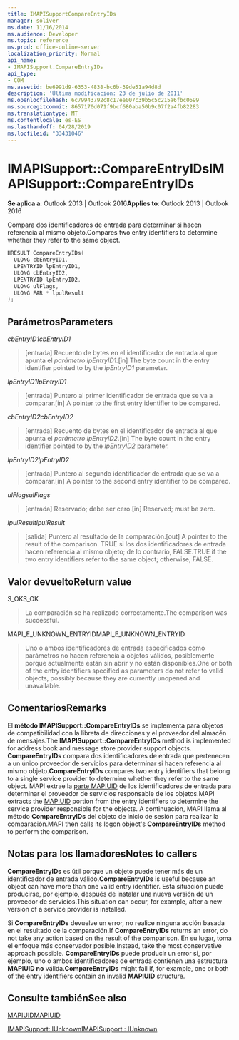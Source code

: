 ```yaml
---
title: IMAPISupportCompareEntryIDs
manager: soliver
ms.date: 11/16/2014
ms.audience: Developer
ms.topic: reference
ms.prod: office-online-server
localization_priority: Normal
api_name:
- IMAPISupport.CompareEntryIDs
api_type:
- COM
ms.assetid: be6991d9-6353-4838-bc6b-39de51a94d8d
description: 'Última modificación: 23 de julio de 2011'
ms.openlocfilehash: 6c79943792c8c17ee007c39b5c5c215a6fbc0699
ms.sourcegitcommit: 8657170d071f9bcf680aba50b9c07f2a4fb82283
ms.translationtype: MT
ms.contentlocale: es-ES
ms.lasthandoff: 04/28/2019
ms.locfileid: "33431046"
---
```

# <a name="imapisupportcompareentryids"></a><span data-ttu-id="3bae8-103">IMAPISupport::CompareEntryIDs</span><span class="sxs-lookup"><span data-stu-id="3bae8-103">IMAPISupport::CompareEntryIDs</span></span>

  
  
<span data-ttu-id="3bae8-104">**Se aplica a**: Outlook 2013 | Outlook 2016</span><span class="sxs-lookup"><span data-stu-id="3bae8-104">**Applies to**: Outlook 2013 | Outlook 2016</span></span> 
  
<span data-ttu-id="3bae8-105">Compara dos identificadores de entrada para determinar si hacen referencia al mismo objeto.</span><span class="sxs-lookup"><span data-stu-id="3bae8-105">Compares two entry identifiers to determine whether they refer to the same object.</span></span> 
  
```cpp
HRESULT CompareEntryIDs(
  ULONG cbEntryID1,
  LPENTRYID lpEntryID1,
  ULONG cbEntryID2,
  LPENTRYID lpEntryID2,
  ULONG ulFlags,
  ULONG FAR * lpulResult
);
```

## <a name="parameters"></a><span data-ttu-id="3bae8-106">Parámetros</span><span class="sxs-lookup"><span data-stu-id="3bae8-106">Parameters</span></span>

 <span data-ttu-id="3bae8-107">_cbEntryID1_</span><span class="sxs-lookup"><span data-stu-id="3bae8-107">_cbEntryID1_</span></span>
  
> <span data-ttu-id="3bae8-108">[entrada] Recuento de bytes en el identificador de entrada al que apunta el _parámetro lpEntryID1._</span><span class="sxs-lookup"><span data-stu-id="3bae8-108">[in] The byte count in the entry identifier pointed to by the  _lpEntryID1_ parameter.</span></span> 
    
 <span data-ttu-id="3bae8-109">_lpEntryID1_</span><span class="sxs-lookup"><span data-stu-id="3bae8-109">_lpEntryID1_</span></span>
  
> <span data-ttu-id="3bae8-110">[entrada] Puntero al primer identificador de entrada que se va a comparar.</span><span class="sxs-lookup"><span data-stu-id="3bae8-110">[in] A pointer to the first entry identifier to be compared.</span></span>
    
 <span data-ttu-id="3bae8-111">_cbEntryID2_</span><span class="sxs-lookup"><span data-stu-id="3bae8-111">_cbEntryID2_</span></span>
  
> <span data-ttu-id="3bae8-112">[entrada] Recuento de bytes en el identificador de entrada al que apunta el _parámetro lpEntryID2._</span><span class="sxs-lookup"><span data-stu-id="3bae8-112">[in] The byte count in the entry identifier pointed to by the  _lpEntryID2_ parameter.</span></span> 
    
 <span data-ttu-id="3bae8-113">_lpEntryID2_</span><span class="sxs-lookup"><span data-stu-id="3bae8-113">_lpEntryID2_</span></span>
  
> <span data-ttu-id="3bae8-114">[entrada] Puntero al segundo identificador de entrada que se va a comparar.</span><span class="sxs-lookup"><span data-stu-id="3bae8-114">[in] A pointer to the second entry identifier to be compared.</span></span>
    
 <span data-ttu-id="3bae8-115">_ulFlags_</span><span class="sxs-lookup"><span data-stu-id="3bae8-115">_ulFlags_</span></span>
  
> <span data-ttu-id="3bae8-116">[entrada] Reservado; debe ser cero.</span><span class="sxs-lookup"><span data-stu-id="3bae8-116">[in] Reserved; must be zero.</span></span>
    
 <span data-ttu-id="3bae8-117">_lpulResult_</span><span class="sxs-lookup"><span data-stu-id="3bae8-117">_lpulResult_</span></span>
  
> <span data-ttu-id="3bae8-118">[salida] Puntero al resultado de la comparación.</span><span class="sxs-lookup"><span data-stu-id="3bae8-118">[out] A pointer to the result of the comparison.</span></span> <span data-ttu-id="3bae8-119">TRUE si los dos identificadores de entrada hacen referencia al mismo objeto; de lo contrario, FALSE.</span><span class="sxs-lookup"><span data-stu-id="3bae8-119">TRUE if the two entry identifiers refer to the same object; otherwise, FALSE.</span></span>
    
## <a name="return-value"></a><span data-ttu-id="3bae8-120">Valor devuelto</span><span class="sxs-lookup"><span data-stu-id="3bae8-120">Return value</span></span>

<span data-ttu-id="3bae8-121">S_OK</span><span class="sxs-lookup"><span data-stu-id="3bae8-121">S_OK</span></span> 
  
> <span data-ttu-id="3bae8-122">La comparación se ha realizado correctamente.</span><span class="sxs-lookup"><span data-stu-id="3bae8-122">The comparison was successful.</span></span>
    
<span data-ttu-id="3bae8-123">MAPI_E_UNKNOWN_ENTRYID</span><span class="sxs-lookup"><span data-stu-id="3bae8-123">MAPI_E_UNKNOWN_ENTRYID</span></span> 
  
> <span data-ttu-id="3bae8-124">Uno o ambos identificadores de entrada especificados como parámetros no hacen referencia a objetos válidos, posiblemente porque actualmente están sin abrir y no están disponibles.</span><span class="sxs-lookup"><span data-stu-id="3bae8-124">One or both of the entry identifiers specified as parameters do not refer to valid objects, possibly because they are currently unopened and unavailable.</span></span>
    
## <a name="remarks"></a><span data-ttu-id="3bae8-125">Comentarios</span><span class="sxs-lookup"><span data-stu-id="3bae8-125">Remarks</span></span>

<span data-ttu-id="3bae8-126">El **método IMAPISupport::CompareEntryIDs** se implementa para objetos de compatibilidad con la libreta de direcciones y el proveedor del almacén de mensajes.</span><span class="sxs-lookup"><span data-stu-id="3bae8-126">The **IMAPISupport::CompareEntryIDs** method is implemented for address book and message store provider support objects.</span></span> <span data-ttu-id="3bae8-127">**CompareEntryIDs** compara dos identificadores de entrada que pertenecen a un único proveedor de servicios para determinar si hacen referencia al mismo objeto.</span><span class="sxs-lookup"><span data-stu-id="3bae8-127">**CompareEntryIDs** compares two entry identifiers that belong to a single service provider to determine whether they refer to the same object.</span></span> <span data-ttu-id="3bae8-128">MAPI extrae la [parte MAPIUID](mapiuid.md) de los identificadores de entrada para determinar el proveedor de servicios responsable de los objetos.</span><span class="sxs-lookup"><span data-stu-id="3bae8-128">MAPI extracts the [MAPIUID](mapiuid.md) portion from the entry identifiers to determine the service provider responsible for the objects.</span></span> <span data-ttu-id="3bae8-129">A continuación, MAPI llama al método **CompareEntryIDs** del objeto de inicio de sesión para realizar la comparación.</span><span class="sxs-lookup"><span data-stu-id="3bae8-129">MAPI then calls its logon object's **CompareEntryIDs** method to perform the comparison.</span></span> 
  
## <a name="notes-to-callers"></a><span data-ttu-id="3bae8-130">Notas para los llamadores</span><span class="sxs-lookup"><span data-stu-id="3bae8-130">Notes to callers</span></span>

 <span data-ttu-id="3bae8-131">**CompareEntryIDs** es útil porque un objeto puede tener más de un identificador de entrada válido.</span><span class="sxs-lookup"><span data-stu-id="3bae8-131">**CompareEntryIDs** is useful because an object can have more than one valid entry identifier.</span></span> <span data-ttu-id="3bae8-132">Esta situación puede producirse, por ejemplo, después de instalar una nueva versión de un proveedor de servicios.</span><span class="sxs-lookup"><span data-stu-id="3bae8-132">This situation can occur, for example, after a new version of a service provider is installed.</span></span> 
  
<span data-ttu-id="3bae8-133">Si **CompareEntryIDs** devuelve un error, no realice ninguna acción basada en el resultado de la comparación.</span><span class="sxs-lookup"><span data-stu-id="3bae8-133">If **CompareEntryIDs** returns an error, do not take any action based on the result of the comparison.</span></span> <span data-ttu-id="3bae8-134">En su lugar, toma el enfoque más conservador posible.</span><span class="sxs-lookup"><span data-stu-id="3bae8-134">Instead, take the most conservative approach possible.</span></span> <span data-ttu-id="3bae8-135">**CompareEntryIDs** puede producir un error si, por ejemplo, uno o ambos identificadores de entrada contienen una estructura **MAPIUID no** válida.</span><span class="sxs-lookup"><span data-stu-id="3bae8-135">**CompareEntryIDs** might fail if, for example, one or both of the entry identifiers contain an invalid **MAPIUID** structure.</span></span> 
  
## <a name="see-also"></a><span data-ttu-id="3bae8-136">Consulte también</span><span class="sxs-lookup"><span data-stu-id="3bae8-136">See also</span></span>



[<span data-ttu-id="3bae8-137">MAPIUID</span><span class="sxs-lookup"><span data-stu-id="3bae8-137">MAPIUID</span></span>](mapiuid.md)
  
[<span data-ttu-id="3bae8-138">IMAPISupport: IUnknown</span><span class="sxs-lookup"><span data-stu-id="3bae8-138">IMAPISupport : IUnknown</span></span>](imapisupportiunknown.md)

